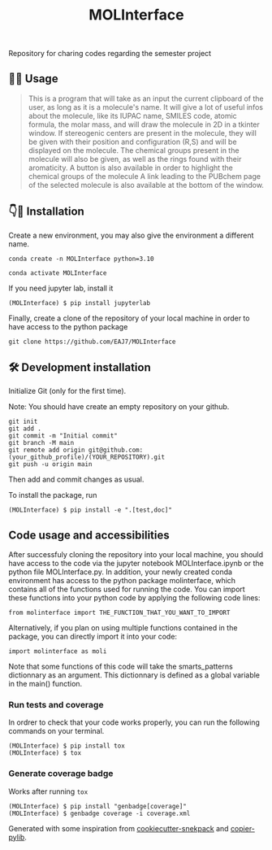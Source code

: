 
<h1 align="center">
MOLInterface
</h1>

<br>


Repository for charing codes regarding the semester project

## 👨‍🔬 Usage

> This is a program that will take as an input the current clipboard of the user, as long as it is a molecule's name.
> It will give a lot of useful infos about the molecule, like its IUPAC name, SMILES code, atomic formula, the molar mass, and will draw the molecule in 2D in a tkinter window.
> If stereogenic centers are present in the molecule, they will be given with their position and configuration (R,S) and will be displayed on the molecule.
> The chemical groups present in the molecule will also be given, as well as the rings found with their aromaticity.
> A button is also available in order to highlight the chemical groups of the molecule
> A link leading to the PUBchem page of the selected molecule is also available at the bottom of the window.

## 👇👾 Installation

Create a new environment, you may also give the environment a different name. 

```
conda create -n MOLInterface python=3.10 
```

```
conda activate MOLInterface
```

If you need jupyter lab, install it 

```
(MOLInterface) $ pip install jupyterlab
```
Finally, create a clone of the repository of your local machine in order to have access to the python package

```
git clone https://github.com/EAJ7/MOLInterface
```

## 🛠️ Development installation

Initialize Git (only for the first time). 

Note: You should have create an empty repository on your github.

```
git init 
git add .
git commit -m "Initial commit" 
git branch -M main
git remote add origin git@github.com:(your_github_profile)/(YOUR_REPOSITORY).git 
git push -u origin main
```

Then add and commit changes as usual. 

To install the package, run

```
(MOLInterface) $ pip install -e ".[test,doc]"
```
## Code usage and accessibilities

After successfuly cloning the repository into your local machine, you should have access to the code via the jupyter notebook MOLInterface.ipynb or the python file MOLInterface.py.
In addition, your newly created conda environment has access to the python package molinterface, which contains all of the functions used for running the code.
You can import these functions into your python code by applying the following code lines:

```
from molinterface import THE_FUNCTION_THAT_YOU_WANT_TO_IMPORT
```
Alternatively, if you plan on using multiple functions contained in the package, you can directly import it into your code:

```
import molinterface as moli
```
Note that some functions of this code will take the smarts_patterns dictionnary as an argument. This dictionnary is defined as a global variable in the main() function.

### Run tests and coverage
In ordrer to check that your code works properly, you can run the following commands on your terminal.
```
(MOLInterface) $ pip install tox
(MOLInterface) $ tox
```

### Generate coverage badge

Works after running `tox`

```
(MOLInterface) $ pip install "genbadge[coverage]"
(MOLInterface) $ genbadge coverage -i coverage.xml
```

Generated with some inspiration from [cookiecutter-snekpack](https://github.com/cthoyt/cookiecutter-snekpack) and [copier-pylib](https://github.com/astrojuanlu/copier-pylib).

